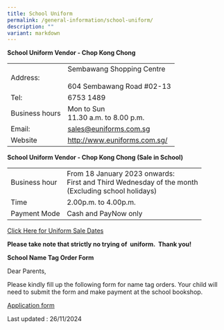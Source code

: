 ```yaml
---
title: School Uniform
permalink: /general-information/school-uniform/
description: ""
variant: markdown
---
```

**School Uniform Vendor - Chop Kong Chong**

|   |  |
|---|---|
| Address: | Sembawang Shopping Centre<br><br>604 Sembawang Road #02-13 |
| Tel:  | 6753 1489 |
| Business hours | Mon to Sun<br>11.30 a.m. to 8.00 p.m. |
| Email: | sales@euniforms.com.sg |
| Website | http://www.euniforms.com.sg/ |

**School Uniform Vendor - Chop Kong Chong
(Sale in School)**

|   |  |
|---|---|
| Business hour | From 18 January 2023 onwards:<br>First and Third Wednesday of the month<br>(Excluding school holidays) |
| Time | 2.00p.m. to 4.00p.m. |
| Payment Mode | Cash and PayNow only |

[Click Here for Uniform Sale Dates](/files/2024_Sales_Dates_for_SBW___Nov_to_Dec.pdf)


**Please take note that strictly no trying of&nbsp;&nbsp;uniform.&nbsp;&nbsp;Thank you!**    

**School Name Tag Order Form**

Dear Parents,

Please kindly fill up the following form for name tag orders. Your child will need to submit the form and make payment at the school bookshop.

[Application form](/files/School_Name_Tag_Application_Form.pdf)

Last updated : 26/11/2024